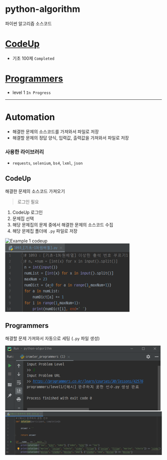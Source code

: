 # python-algorithm
파이썬 알고리즘 소스코드

# [CodeUp](https://www.codeup.kr/index.php)
- 기초 100제 `Completed`

# [Programmers](https://programmers.co.kr/)
- level 1 `In Progress`

---
# Automation
- 해결한 문제의 소스코드를 가져와서 파일로 저장
- 해결할 문제의 정답 양식, 입력값, 출력값을 가져와서 파일로 저장

### 사용한 라이브러리
- `requests`, `selenium`, `bs4`, `lxml`, `json`

## CodeUp
해결한 문제의 소스코드 가져오기
> 로그인 필요

1. CodeUp 로그인
2. 문제집 선택
3. 해당 문제집의 문제 중에서 해결한 문제의 소스코드 수집
4. 해당 문제집 폴더에 `.py` 파일로 저장

<img src="/example_media/example_codeup1.gif" width="700" title="코드업 예1" alt="Example 1 codeup"></img><br/>
<img src="/example_media/example_codeup2.png" width="400" title="코드업 예2" alt="Example 2 codeup"></img><br/>


## Programmers
해결할 문제 가져와서 자동으로 세팅
(`.py` 파일 생성)   

<img src="/example_media/example_programmers1.png" width="500" title="프로그래머스 예1" alt="Example 1 Programmers"></img><br/>
<img src="/example_media/example_programmers2.png" width="1100" title="프로그래머스 예2" alt="Example 2 Programmers"></img><br/>
